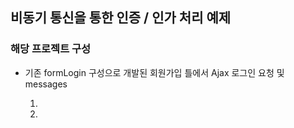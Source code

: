 ## 비동기 통신을 통한 인증 / 인가 처리 예제

### 해당 프로젝트 구성
- 기존 formLogin 구성으로 개발된 회원가입 틀에서 Ajax 로그인 요청 및 messages

    1. 
    2. 
